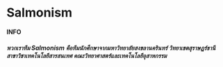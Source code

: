 # **Salmonism**

**INFO**

##### พวกเราทีม Salmonism คือทีมนักศึกษาจากมหาวิทยาลัยสงขลานครินทร์ วิทยาเขตสุราษฎร์ธานี สาขาวิชาเทคโนโลยีสารสนเทศ คณะวิทยาศาสตร์และเทคโนโลยีอุสาหกรรม